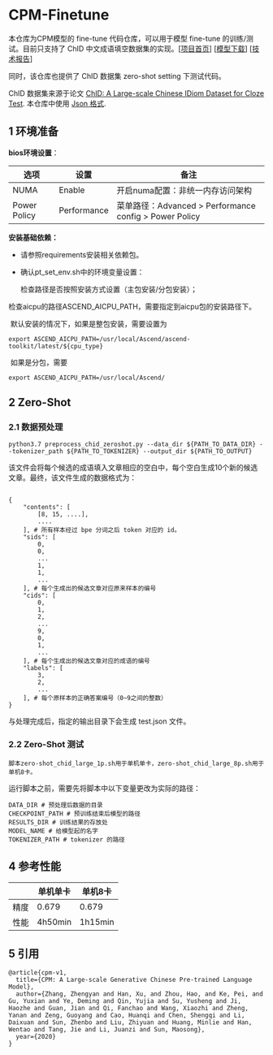 # CPM-Finetune

本仓库为CPM模型的 fine-tune 代码仓库，可以用于模型 fine-tune 的训练/测试。目前只支持了 ChID 中文成语填空数据集的实现。[[项目首页](https://cpm.baai.ac.cn)] [[模型下载](https://cpm.baai.ac.cn/download.html)] [[技术报告](https://arxiv.org/abs/2012.00413)]

同时，该仓库也提供了 ChID 数据集 zero-shot setting 下测试代码。

ChID 数据集来源于论文 [ChID: A Large-scale Chinese IDiom Dataset for Cloze Test](https://www.aclweb.org/anthology/P19-1075/). 本仓库中使用 [Json 格式](https://drive.google.com/file/d/1KkwLSLgrV9JknO8rxxfmU5Iql-D4O_-6/view).

## 1 环境准备

**bios环境设置**：

| 选项         | 设置        | 备注                                                   |
| ------------ | ----------- | ------------------------------------------------------ |
| NUMA         | Enable      | 开启numa配置：非统一内存访问架构                       |
| Power Policy | Performance | 菜单路径：Advanced > Performance config > Power Policy |


**安装基础依赖：**

- 请参照requirements安装相关依赖包。


- 确认pt_set_env.sh中的环境变量设置：

  检查路径是否按照安装方式设置（主包安装/分包安装）；

​       检查aicpu的路径ASCEND_AICPU_PATH，需要指定到aicpu包的安装路径下。

​       默认安装的情况下，如果是整包安装，需要设置为

```
export ASCEND_AICPU_PATH=/usr/local/Ascend/ascend-toolkit/latest/${cpu_type}
```

​       如果是分包，需要

```
export ASCEND_AICPU_PATH=/usr/local/Ascend/
```

## 2 Zero-Shot

### 2.1 数据预处理

```[bash]
python3.7 preprocess_chid_zeroshot.py --data_dir ${PATH_TO_DATA_DIR} --tokenizer_path ${PATH_TO_TOKENIZER} --output_dir ${PATH_TO_OUTPUT}
```

该文件会将每个候选的成语填入文章相应的空白中，每个空白生成10个新的候选文章。最终，该文件生成的数据格式为：

```[python]

{
    "contents": [
        [8, 15, ....],
        ....
    ], # 所有样本经过 bpe 分词之后 token 对应的 id。
    "sids": [
        0,
        0,
        ...
        1,
        1,
        ...
    ], # 每个生成出的候选文章对应原来样本的编号
    "cids": [
        0,
        1,
        2,
        ...
        9,
        0,
        1,
        ...
    ], # 每个生成出的候选文章对应的成语的编号
    "labels": [
        3,
        2,
        ...
    ], # 每个原样本的正确答案编号（0~9之间的整数）
}
```

与处理完成后，指定的输出目录下会生成 test.json 文件。

### 2.2 Zero-Shot 测试

```[bash]
脚本zero-shot_chid_large_1p.sh用于单机单卡，zero-shot_chid_large_8p.sh用于单机8卡。
```

运行脚本之前，需要先将脚本中以下变量更改为实际的路径：

```[bash]
DATA_DIR # 预处理后数据的目录
CHECKPOINT_PATH # 预训练结束后模型的路径
RESULTS_DIR # 训练结果的存放处
MODEL_NAME # 给模型起的名字
TOKENIZER_PATH # tokenizer 的路径
```

## 4 参考性能

|      | 单机单卡 | 单机8卡 |
| ---- | -------- | ------- |
| 精度 | 0.679    | 0.679   |
| 性能 | 4h50min  | 1h15min |

## 5 引用

```[latex]
@article{cpm-v1,
  title={CPM: A Large-scale Generative Chinese Pre-trained Language Model},
  author={Zhang, Zhengyan and Han, Xu, and Zhou, Hao, and Ke, Pei, and Gu, Yuxian and Ye, Deming and Qin, Yujia and Su, Yusheng and Ji, Haozhe and Guan, Jian and Qi, Fanchao and Wang, Xiaozhi and Zheng, Yanan and Zeng, Guoyang and Cao, Huanqi and Chen, Shengqi and Li, Daixuan and Sun, Zhenbo and Liu, Zhiyuan and Huang, Minlie and Han, Wentao and Tang, Jie and Li, Juanzi and Sun, Maosong},
  year={2020}
}
```
